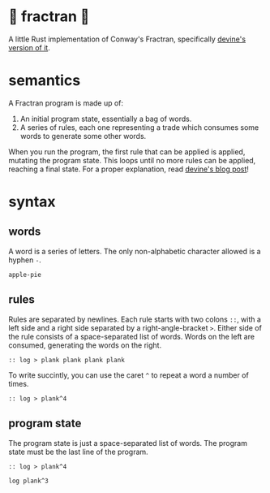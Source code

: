 # 🧮 fractran 🏺

A little Rust implementation of Conway's Fractran, specifically [devine's version of it](https://wiki.xxiivv.com/site/fractran.html).

# semantics

A Fractran program is made up of:
1. An initial program state, essentially a bag of words.
1. A series of rules, each one representing a trade which consumes some words to generate some other words.

When you run the program, the first rule that can be applied is applied, mutating the program state. This loops until no more rules can be applied, reaching a final state. For a proper explanation, read [devine's blog post](https://wiki.xxiivv.com/site/fractran.html)!

# syntax

## words

A word is a series of letters. The only non-alphabetic character allowed is a hyphen `-`.

```
apple-pie
```

## rules

Rules are separated by newlines. Each rule starts with two colons `::`, with a left side and a right side separated by a right-angle-bracket `>`. Either side of the rule consists of a space-separated list of words. Words on the left are consumed, generating the words on the right.
```
:: log > plank plank plank plank
```
To write succintly, you can use the caret `^` to repeat a word a number of times.
```
:: log > plank^4
```

## program state

The program state is just a space-separated list of words. The program state must be the last line of the program.
```
:: log > plank^4

log plank^3
```